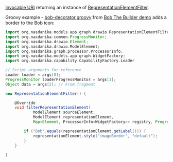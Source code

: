 [Invocable URI](https://docs.nasdanika.org/core/capability/index.html#loading-invocables-from-uris) returning an instance of [RepresentationElementFilter](https://javadoc.io/doc/org.nasdanika.models.app/graph/latest/org.nasdanika.models.app.graph/org/nasdanika/models/app/graph/drawio/RepresentationElementFilter.html).

Groovy example - [bob-decorator.groovy](https://github.com/Nasdanika-Demos/bob-the-builder/blob/main/bob-decorator.groovy) from [Bob The Builder demo](https://nasdanika-demos.github.io/bob-the-builder/) adds a border to the Bob icon:

```groovy
import org.nasdanika.models.app.graph.drawio.RepresentationElementFilter;
import org.nasdanika.common.ProgressMonitor;
import org.nasdanika.drawio.Element;
import org.nasdanika.drawio.ModelElement;
import org.nasdanika.graph.processor.ProcessorInfo;
import org.nasdanika.models.app.graph.WidgetFactory;
import org.nasdanika.capability.CapabilityFactory.Loader

// Script arguments for reference
Loader loader = args[0];
ProgressMonitor loaderProgressMonitor = args[1];
Object data = args[2]; // From fragment

new RepresentationElementFilter() {

    @Override
    void filterRepresentationElement(
            ModelElement sourceElement, 
            ModelElement representationElement,
            Map<Element, ProcessorInfo<WidgetFactory>> registry, ProgressMonitor progressMonitor) {

        if ("Bob".equals(representationElement.getLabel())) {
            representationElement.style("imageBorder", "default");
        }
    }
    
}
```
